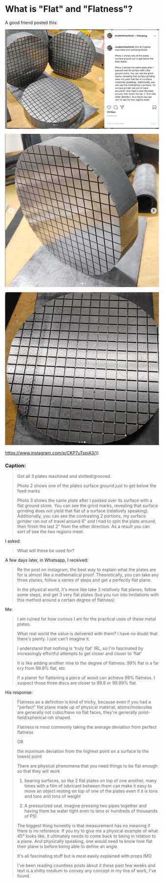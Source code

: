 # What is "Flat" and "Flatness"?

A good friend posted this:

![flatness_01](/images/flatness_01.jpg)

![flatness_02](/images/flatness_02.jpg)

![flatness_03](/images/flatness_03.jpg)

https://www.instagram.com/p/CKP7uTspiA3/))

### Caption:

> Got all 3 plates machined and slotted/grooved.
> 
> Photo 2 shows one of the plates surface ground just to get below the feed marks
> 
> Photo 3 shows the same plate after I passed over its surface with a flat ground stone. You can see the grind marks, revealing that surface grinding does not yield that flat of a surface (relatively speaking). Additionally, you can see the contrasting 2 portions, my surface grinder ran out of travel around 6" and I had to spin the plate around, then finish the last 2" from the other direction. As a result you can sort of see the two regions meet.

I asked:

> What will these be used for?

A few days later, in Whatsapp, I received:

> Re the post on instagram, the best way to explain what the plates are for is almost like a mathematical proof. Theoretically, you can take any three planes, follow a series of steps and get a perfectly flat plane.
> 
> In the physical world, it's more like take 3 relatively flat planes, follow some steps, and get 3 very flat plates (but you run into limitations with this method around a certain degree of flatness)

Me:

> I am ruined for how curious I am for the practical uses of these metal plates.
>
> What real world the value is delivered with them? I have no doubt that there's plenty. I just can't imagine it.
>
> I understand that nothing is 'truly flat' IRL, so I'm fascinated by increasingly effortful attempts to get closer and closer to 'flat'
>
> It is like adding another nine to the degree of flatness. 99% flat is a far cry from 99.9% flat, etc
>
> If a planer for flattening a piece of wood can achieve 99% flatness. I suspect those three discs are closer to 99.9 or 99.99% flat.

His response:

> Flatness as a definition is kind of tricky, because even if you had a "perfect" flat plane made up of physical material, atoms/molecules are generally not cubic/have no flat faces, they're generally point-field/spherical-ish shaped.
>
> Flatness is most commonly taking the average deviation from perfect flatness
> 
> OR
> 
> the maximum deviation from the highest point on a surface to the lowest point
> 
> There are physical phenomena that you need things to be flat enough so that they will work
> 
> 1. bearing surfaces, so like 2 flat plates on top of one another, many times with a film of lubricant between them can make it easy to move an object resting on top of one of the plates even if it is tons and tons and tons of weight
> 
> 2. A pressurized seal, imagine pressing two pipes together and having them be water tight even to tens or hundreds of thousands of PSI
> 
> The biggest thing honestly is that measurement has no meaning if there is no reference. If you try to give me a physical example of what 45° looks like, it ultimately needs to come back to being in relation to a plane. And physically speaking, one would need to know how flat their plane is before being able to define an angle.
> 
> It's all fascinating stuff but is most easily explained with props IMO
> 
> I've been reading countless posts about it these past few weeks and text is a shitty medium to convey any concept in my line of work, I've found.

